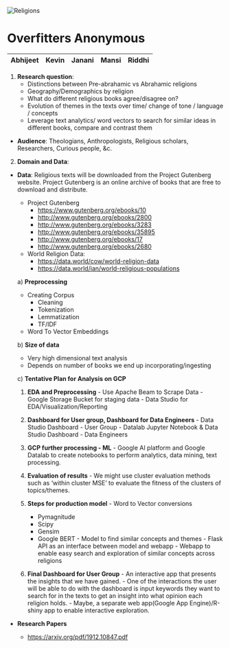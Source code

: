 
![Religions](https://user-images.githubusercontent.com/6872080/77272080-b6696780-6c86-11ea-898e-c4ad6011ff11.png)
#  Overfitters Anonymous

| Abhijeet | Kevin|Janani|Mansi|Riddhi
|---|---|---|---|---|



1. **Research question**:  
   - Distinctions between Pre-abrahamic vs Abrahamic religions
   - Geography/Demographics by religion
   - What do different religious books agree/disagree on?
   - Evolution of themes in the texts over time/ change of tone / language / concepts
   - Leverage text analytics/ word vectors to search for similar ideas in different books, compare and contrast them

- **Audience**: Theologians, Anthropologists, Religious scholars, Researchers, Curious people, &c.


2.  **Domain and Data**:

  * **Data**:
    Religious texts will be downloaded from the Project Gutenberg website. Project Gutenberg is an online archive of books that are free to download and distribute.
    * Project Gutenberg
      - https://www.gutenberg.org/ebooks/10
      - http://www.gutenberg.org/ebooks/2800
      - http://www.gutenberg.org/ebooks/3283
      - http://www.gutenberg.org/ebooks/35895
      - http://www.gutenberg.org/ebooks/17
      - http://www.gutenberg.org/ebooks/2680
    * World Religion Data:
      - https://data.world/cow/world-religion-data
      - https://data.world/ian/world-religious-populations

    a) **Preprocessing**
      - Creating Corpus
        - Cleaning
        - Tokenization
        - Lemmatization
        - TF/IDF
      - Word To Vector Embeddings

    b) **Size of data**
      - Very high dimensional text analysis
      - Depends on number of books we end up incorporating/ingesting

    c)  **Tentative Plan for Analysis on GCP**

      1. **EDA and Preprocessing**
        - Use Apache Beam to Scrape Data
        - Google Storage Bucket for staging data
        - Data Studio for EDA/Visualization/Reporting

      2.  **Dashboard for User group, Dashboard for Data Engineers**
        - Data Studio Dashboard - User Group
        - Datalab Jupyter Notebook & Data Studio Dashboard - Data Engineers

      3.  **GCP further processing - ML**
        - Google AI platform and Google Datalab to create notebooks to perform analytics, data mining, text processing.

      4. **Evaluation of results**
        - We might use cluster evaluation methods such as ‘within cluster MSE’ to evaluate the fitness of the clusters of topics/themes.

      5.  **Steps for production model**
        - Word to Vector conversions
            -   Pymagnitude
            -   Scipy
            -   Gensim
            -   Google BERT
        - Model to find similar concepts and themes
        - Flask API as an interface between model and webapp
        - Webapp to enable easy search and exploration of similar concepts across religions

      6. **Final Dashboard for User Group**
        - An interactive app that presents the insights that we have gained.
        - One of the interactions the user will be able to do with the dashboard is input keywords they want to search for in the texts to get an insight into what opinion each religion holds.
        - Maybe, a separate web app(Google App Engine)/R-shiny app to enable interactive exploration.

* **Research Papers**
  - https://arxiv.org/pdf/1912.10847.pdf
